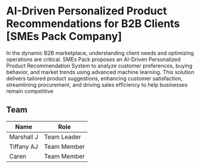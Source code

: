 # AI-Driven Personalized Product Recommendations for B2B Clients [SMEs Pack Company]

In the dynamic B2B marketplace, understanding client needs and optimizing operations are critical. SMEs Pack proposes an AI-Driven Personalized Product Recommendation System to analyze customer preferences, buying behavior, and market trends using advanced machine learning. This solution delivers tailored product suggestions, enhancing customer satisfaction, streamlining procurement, and driving sales efficiency to help businesses remain competitive

## Team
| Name         | Role        |
|--------------|-------------|
| Marshall J   | Team Leader |
| Tiffany AJ   | Team Member |
| Caren        | Team Member |




